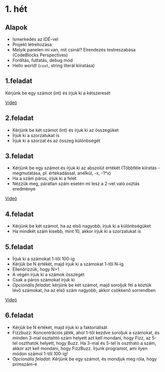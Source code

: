 # 1. hét

## Alapok
- Ismerkedés az IDÉ-vel
- Projekt létrehozása
- Melyik panelen mi van, mit csinál? Elrendezés testreszabása (CodeBlocks Perspectives)
- Fordítás, futtatás, debug mód
- Hello world! (`cout`, string literál kiíratása)

## 1.feladat
Kérjünk be egy számot (int) és írjuk ki a kétszeresét

[Videó](https://drive.google.com/file/d/14fREgbIdrabdL0zlkqf_A51faiFdB6L5/view)

## 2.feladat
- Kérjünk be két számot (int) és írjuk ki az összegüket
- Írjuk ki a szorzatukat is
- Írjuk ki a szorzat és az összeg különbségét

## 3.feladat
- Kérjünk be egy számot és írjuk ki az abszolút értékét (Többféle kiíratás - megmutatása, pl. értékadással, anélkül, -x, -1\*x)
- Ha a szám páros, írjuk ki a felét
- Nézzük meg, páratlan szám esetén mi lesz a 2-vel való osztás eredménye

[Videó](https://drive.google.com/file/d/1UYwQdlbjU9fP7OXVWl_2pEs5utR3vLH2/view)

## 4.feladat
- Kérjünk be két számot, ha az első nagyobb, írjuk ki a különbségüket
- Ha mindkét szám kisebb, mint 10, akkor írjuk ki a szorzatukat is

## 5.feladat
- Írjuk ki a számokat 1-től 100-ig
- Kérjük be N értékét, majd írjuk ki a számokat 1-től N-ig
- Ellenőrizzük, hogy N>1
- A végén írjuk ki a számok összegét
- Csak a páros számokat írjuk ki
- *Opcionális feladat:* kérjünk be két számot, majd soroljuk fel a köztük lévő számokat, ha az első szám nagyobb, akkor csökkenő sorrendben

[Videó](https://drive.google.com/file/d/12HT0StNkeOSc5aut0H3rf8RXZrAqT_-B/view)

## 6.feladat
- Kérjük be N értékét, majd írjuk ki a faktoriálisát
- Fizzbuzz: Koncentrációs játék, ahol 1-től kezdve soroljuk a számokat, és minden 3-mal osztahtó szám helyett azt kell mondani, hogy Fizz, az 5-tel oszthatók helyett, hogy Buzz. Ha 3-mal és 5-tel is osztható a szám, akkor azt kell mondani, hogy FizzBuzz. Írjunk programot, ami ilyen módon számol 1-től 100-ig!
- *Opcionális feladat*: Kérjünk be egy számot, és mondjuk meg róla, hogy prímszám-e
